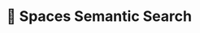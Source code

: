 ---
title: 🤗 Spaces Semantic Search
emoji: 🐳🤗
colorFrom: blue
colorTo: yellow
sdk: docker
pinned: false
license: mit
app_port: 3000
---